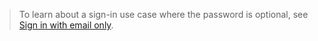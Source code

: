 >
> To learn about a sign-in use case where the password is optional, see [Sign in with email only](/docs/guides/pwd-optional-sign-in-email/aspnet/main/).
